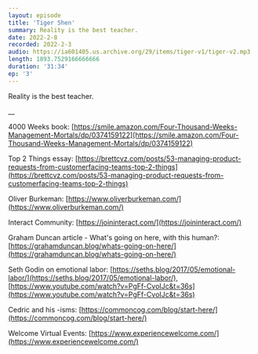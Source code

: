 ```yaml
---
layout: episode
title: 'Tiger Shen'
summary: Reality is the best teacher.
date: 2022-2-8
recorded: 2022-2-3
audio: https://ia601405.us.archive.org/29/items/tiger-v1/tiger-v2.mp3
length: 1893.7529166666666
duration: '31:34'
ep: '3'
---
```


Reality is the best teacher.

__

4000 Weeks book: [https://smile.amazon.com/Four-Thousand-Weeks-Management-Mortals/dp/0374159122](https://smile.amazon.com/Four-Thousand-Weeks-Management-Mortals/dp/0374159122)

Top 2 Things essay: [https://brettcvz.com/posts/53-managing-product-requests-from-customerfacing-teams-top-2-things](https://brettcvz.com/posts/53-managing-product-requests-from-customerfacing-teams-top-2-things)

Oliver Burkeman: [https://www.oliverburkeman.com/](https://www.oliverburkeman.com/)

Interact Community: [https://joininteract.com/](https://joininteract.com/)

Graham Duncan article - What's going on here, with this human?: [https://grahamduncan.blog/whats-going-on-here/](https://grahamduncan.blog/whats-going-on-here/)

Seth Godin on emotional labor: [https://seths.blog/2017/05/emotional-labor/](https://seths.blog/2017/05/emotional-labor/), [https://www.youtube.com/watch?v=PgFf-CvoIJc&t=36s](https://www.youtube.com/watch?v=PgFf-CvoIJc&t=36s)

Cedric and his -isms: [https://commoncog.com/blog/start-here/](https://commoncog.com/blog/start-here/)

Welcome Virtual Events: [https://www.experiencewelcome.com/](https://www.experiencewelcome.com/)
